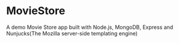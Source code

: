 # MovieStore
A demo Movie Store app built with Node.js, MongoDB, Express and Nunjucks(The Mozilla server-side templating engine)
